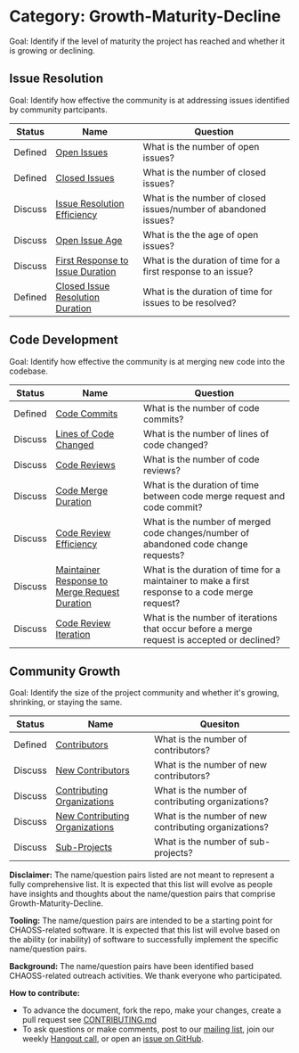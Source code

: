 # Category: Growth-Maturity-Decline

Goal: Identify if the level of maturity the project has reached and whether it is growing or declining.

## Issue Resolution

Goal: Identify how effective the community is at addressing issues identified by community partcipants.

Status | Name | Question
--- | --- | ---
 Defined | [Open Issues](activity-metrics/open-issues.md) | What is the number of open issues? 
 Defined | [Closed Issues](activity-metrics/closed-issues.md) | What is the number of closed issues? 
 Discuss | [Issue Resolution Efficiency](activity-metrics/issue-resolution-efficiency.md) | What is the number of closed issues/number of abandoned issues? 
 Discuss | [Open Issue Age](activity-metrics/open-issue-age.md) | What is the the age of open issues? 
 Discuss | [First Response to Issue Duration](activity-metrics/first-response-to-issue-duration.md) | What is the duration of time for a first response to an issue?
 Defined | [Closed Issue Resolution Duration](activity-metrics/closed-issue-resolution-duration.md) | What is the duration of time for issues to be resolved?

## Code Development

Goal: Identify how effective the community is at merging new code into the codebase.

Status | Name | Question
--- | --- | ---
 Defined | [Code Commits](activity-metrics/code-commits.md) | What is the number of code commits? 
 Discuss | [Lines of Code Changed](activity-metrics/lines-of-code-changed.md) | What is the number of lines of code changed?
 Discuss | [Code Reviews](activity-metrics/code-reviews.md) | What is the number of code reviews?
 Discuss | [Code Merge Duration](activity-metrics/code-merge-duration.md) | What is the duration of time between code merge request and code commit?
 Discuss | [Code Review Efficiency](activity-metrics/code-review-efficiency.md) | What is the number of merged code changes/number of abandoned code change requests?
 Discuss | [Maintainer Response to Merge Request Duration](activity-metrics/maintainer-response-to-merge-request-duration.md) | What is the duration of time for a maintainer to make a first response to a code merge request?
 Discuss | [Code Review Iteration](activity-metrics/code-review-iteration.md) | What is the number of iterations that occur before a merge request is accepted or declined? 

## Community Growth

Goal: Identify the size of the project community and whether it's growing, shrinking, or staying the same.

Status | Name | Quesiton
--- | --- | ---
 Defined | [Contributors](activity-metrics/contributors.md) | What is the number of contributors?
 Discuss | [New Contributors](activity-metrics/new-contributors.md) | What is the number of new contributors?
 Discuss | [Contributing Organizations](activity-metrics/contributing-organizations.md) | What is the number of contributing organizations? 
 Discuss | [New Contributing Organizations](activity-metrics/new-contributing-organizations.md) | What is the number of new contributing organizations?
 Discuss | [Sub-Projects](activity-metrics/sub-projects.md) | What is the number of sub-projects?

**Disclaimer:**
The name/question pairs listed are not meant to represent a fully comprehensive list. It is expected that this list will evolve as people have insights and thoughts about the name/question pairs that comprise Growth-Maturity-Decline.

**Tooling:**
The name/question pairs are intended to be a starting point for CHAOSS-related software. It is expected that this list will evolve based on the ability (or inability) of software to successfully implement the specific name/question pairs.

**Background:**
The name/question pairs have been identified based CHAOSS-related outreach activities. We thank everyone who participated.

**How to contribute:**
- To advance the document, fork the repo, make your changes, create a pull request see [CONTRIBUTING.md][contrib]
- To ask questions or make comments, post to our [mailing list][ml], join our weekly [Hangout call][ho], or open an [issue on GitHub][issue].

[contrib]: .github/CONTRIBUTING.md
[ml]: https://wiki.linuxfoundation.org/chaoss/metrics#mail-list
[ho]: https://wiki.linuxfoundation.org/chaoss/metrics#weekly-hangout
[issue]: https://github.com/chaoss/metrics/issues
